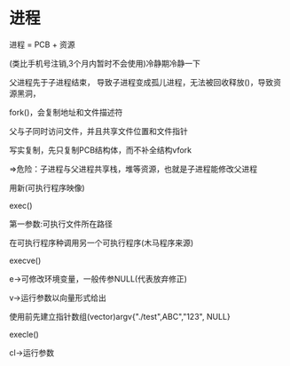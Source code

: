 # 进程

进程 = PCB + 资源



(类比手机号注销,3个月内暂时不会使用)冷静期冷静一下



父进程先于子进程结束， 导致子进程变成孤儿进程，无法被回收释放()，导致资源黑洞，



fork()，会复制地址和文件描述符



父与子同时访问文件，并且共享文件位置和文件指针







写实复制，先只复制PCB结构体，而不补全结构vfork

=>危险：子进程与父进程共享栈，堆等资源，也就是子进程能修改父进程

用新(可执行程序映像)



exec()



第一参数:可执行文件所在路径



在可执行程序种调用另一个可执行程序(木马程序来源)



execve()

e->可修改环境变量，一般传参NULL(代表放弃修正)

v->运行参数以向量形式给出

使用前先建立指针数组(vector)argv{"./test",ABC","123", NULL}



execle()

cl->运行参数

